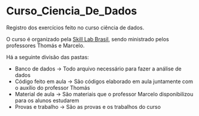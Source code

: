 # Curso_Ciencia_De_Dados
Registro dos exercícios feito no curso ciência de dados.

O curso é organizado pela <a href="https://skilllabbrasil.com.br/paravoce/data-science"> Skill Lab Brasil</a>, sendo ministrado pelos professores Thomás e Marcelo.

Há a seguinte divisão das pastas:
* Banco de dados -> Todo arquivo necessário para fazer a análise de dados
* Código feito em aula -> São códigos elaborado em aula juntamente com o auxílio do professor Thomás
* Material de aula -> São materiais que o professor Marcelo disponibilizou para os alunos estudarem
* Provas e trabalho -> São as provas e os trabalhos do curso
